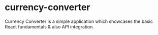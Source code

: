 # currency-converter
 Currency Converter is a simple application which showcases the basic React fundamentals & also API integration.
